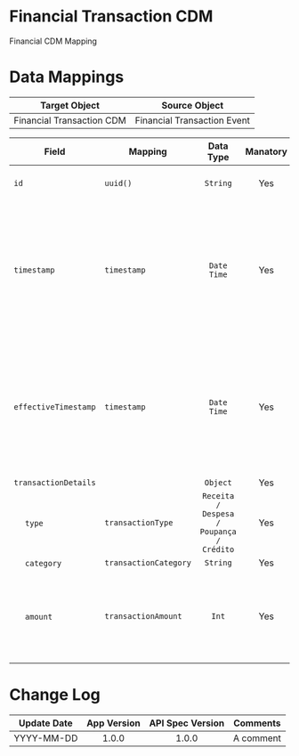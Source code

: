 # Financial Transaction CDM
Financial CDM Mapping

# Data Mappings

| Target Object |               Source Object               |
|:-------------:|:-----------------------------------------:|
|   Financial Transaction CDM    | Financial Transaction Event |


| Field                | Mapping               |                Data Type                 | Manatory | Mapping Rules                                                             | Comments                                                                                                  |
| -------------------- | --------------------- |:----------------------------------------:|:--------:| ------------------------------------------------------------------------- | --------------------------------------------------------------------------------------------------------- |
| `id`                 | `uuid()`              |                 `String`                 |   Yes    | Generated only at the API level                                           |                                                                                                           |
| `timestamp`          | `timestamp`           |               `Date Time`                |   Yes    | Date time formatted as `YYYY-MM-DDThh:mm:ss` pointing to the mid-nigth    | Intended to only present date information, but for consistency across the platform, date time format used |
| `effectiveTimestamp` | `timestamp`           |               `Date Time`                |   Yes    | Date time formatted as `YYYY-MM-DDThh:mm:ss` pointing to the mid-nigth    | Intended to only present date information, but for consistency across the platform, date time format used |
| `transactionDetails` |                       |                 `Object`                 |   Yes    |                                                                           |                                                                                                           |
| &emsp; `type`        | `transactionType`     | `Receita / Despesa / Poupança / Crédito` |   Yes    |                                                                           |                                                                                                           |
| &emsp; `category`    | `transactionCategory` |                 `String`                 |   Yes    |                                                                           |                                                                                                           |
| &emsp; `amount`      | `transactionAmount`   |                  `Int`                   |   Yes    | The value received is multiplied by 100 and stores in the Database as Int |                                                                                                           |

# Change Log

| Update Date | App Version | API Spec Version | Comments  |
|:-----------:|:-----------:|:----------------:| --------- |
| YYYY-MM-DD  |    1.0.0    |      1.0.0       | A comment |
